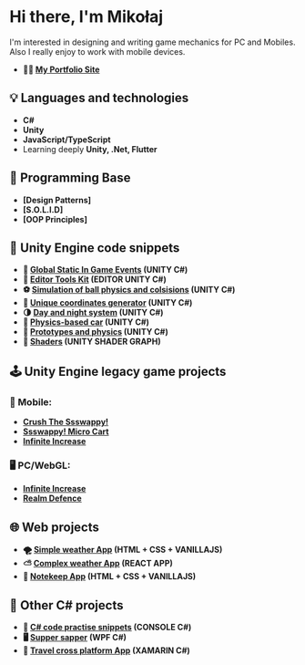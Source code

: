 # Hi there, I'm Mikołaj
I'm interested in designing and writing game mechanics for PC and Mobiles. 
Also I really enjoy to work with mobile devices.
- **👨‍💻 [My Portfolio Site](https://www.mmusialik.com/en/)**

## 💡 Languages and technologies
- **C#**
- **Unity**
- **JavaScript/TypeScript**
- Learning deeply **Unity, .Net, Flutter**

## 📜 Programming Base
- **[Design Patterns]**
- **[S.O.L.I.D]**
- **[OOP Principles]**

## 📜 Unity Engine code snippets 
- **🧩 [Global Static In Game Events](https://github.com/IKOMMM/Miko_Code_Snippets_UNITY/tree/main/Utilities/GameEvents) (UNITY C#)**
- **🔧 [Editor Tools Kit](https://github.com/IKOMMM/Unity-Editor-Tools/tree/main) (EDITOR UNITY C#)**
- **⚽ [Simulation of ball physics and colsisions](https://github.com/IKOMMM/The-Gravity-and-The-Balls) (UNITY C#)**
- **🧪 [Unique coordinates generator](https://github.com/IKOMMM/Miko_Code_Snippets_UNITY/blob/main/Utilities/RandomCoordinatesGenerator) (UNITY C#)**
- **🌗 [Day and night system](https://github.com/IKOMMM/Miko_Code_Snippets_UNITY/tree/main/3D/DayAndNightSystem) (UNITY C#)**
- **🚗 [Physics-based car](https://github.com/IKOMMM/CarControllerPrototype_UNITY) (UNITY C#)** 
- **🔧 [Prototypes and physics](https://www.mmusialik.com/articles_en/Art_20.html) (UNITY C#)**
- **🎨 [Shaders](https://github.com/IKOMMM/Miko_Shaders_Library_UNITY) (UNITY SHADER GRAPH)**

## 🕹️ Unity Engine legacy game projects
### 📱 Mobile:
- **[Crush The Ssswappy!](https://github.com/IKOMMM/CrushTheSsswappy)**
- **[Ssswappy! Micro Cart](https://github.com/IKOMMM/Ssswappy_Micro_Cart)**
- **[Infinite Increase](https://github.com/IKOMMM/DontDieSsswappy)**
### 🖥️ PC/WebGL:
- **[Infinite Increase](https://github.com/IKOMMM/Infinite_Increase)**
- **[Realm Defence](https://github.com/IKOMMM/Realm_Defence)**

## 🌐 Web projects
- **🌪️ [Simple weather App](https://github.com/IKOMMM/Aplikacje_Webowe_Laboratoria_11070/tree/main/LAB_03_V.01) (HTML + CSS + VANILLAJS)**
- **⛅ [Complex weather App](https://github.com/IKOMMM/Aplikacje_Webowe_Laboratoria_11070/tree/main/LAB_03_V.02) (REACT APP)**
- **📝 [Notekeep App](https://github.com/IKOMMM/Aplikacje_Webowe_Laboratoria_11070/tree/main/LAB_04) (HTML + CSS + VANILLAJS)**

## 📜 Other C# projects
- **🧪 [C# code practise snippets](https://github.com/IKOMMM/CSHARP_Practice_Code_Snippets) (CONSOLE C#)**
- **🖥️ [Supper sapper](https://github.com/IKOMMM/Supper_Sapper_WPF) (WPF C#)**
- **📱 [Travel cross platform App](https://github.com/IKOMMM/Travel_Cross_Platform_App) (XAMARIN C#)**
